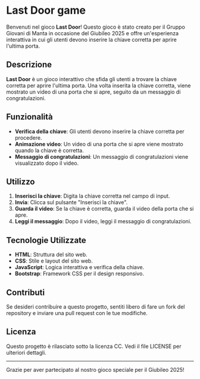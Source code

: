 # Last Door game

Benvenuti nel gioco **Last Door**! Questo gioco è stato creato per il Gruppo Giovani di Manta in occasione del Giubileo 2025 e offre un'esperienza interattiva in cui gli utenti devono inserire la chiave corretta per aprire l'ultima porta.

## Descrizione

**Last Door** è un gioco interattivo che sfida gli utenti a trovare la chiave corretta per aprire l'ultima porta. Una volta inserita la chiave corretta, viene mostrato un video di una porta che si apre, seguito da un messaggio di congratulazioni.

## Funzionalità

- **Verifica della chiave**: Gli utenti devono inserire la chiave corretta per procedere.
- **Animazione video**: Un video di una porta che si apre viene mostrato quando la chiave è corretta.
- **Messaggio di congratulazioni**: Un messaggio di congratulazioni viene visualizzato dopo il video.

## Utilizzo

1. **Inserisci la chiave**: Digita la chiave corretta nel campo di input.
2. **Invia**: Clicca sul pulsante "Inserisci la chiave".
3. **Guarda il video**: Se la chiave è corretta, guarda il video della porta che si apre.
4. **Leggi il messaggio**: Dopo il video, leggi il messaggio di congratulazioni.

## Tecnologie Utilizzate

- **HTML**: Struttura del sito web.
- **CSS**: Stile e layout del sito web.
- **JavaScript**: Logica interattiva e verifica della chiave.
- **Bootstrap**: Framework CSS per il design responsivo.

## Contributi

Se desideri contribuire a questo progetto, sentiti libero di fare un fork del repository e inviare una pull request con le tue modifiche.

## Licenza

Questo progetto è rilasciato sotto la licenza CC. Vedi il file LICENSE per ulteriori dettagli.

---

Grazie per aver partecipato al nostro gioco speciale per il Giubileo 2025!
